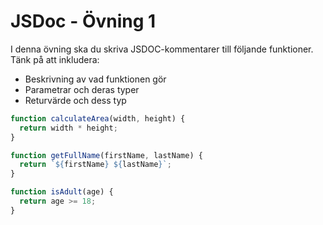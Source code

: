 # JSDoc - Övning 1
I denna övning ska du skriva JSDOC-kommentarer till följande funktioner. Tänk på att inkludera:

* Beskrivning av vad funktionen gör
* Parametrar och deras typer
* Returvärde och dess typ

```javascript
function calculateArea(width, height) {
  return width * height;
}

function getFullName(firstName, lastName) {
  return `${firstName} ${lastName}`;
}

function isAdult(age) {
  return age >= 18;
}